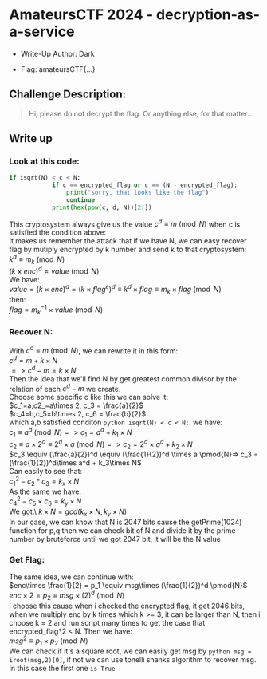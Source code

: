 # AmateursCTF 2024 - decryption-as-a-service
- Write-Up Author: Dark

- Flag: amateursCTF{...}

## Challenge Description:
>Hi, please do not decrypt the flag. Or anything else, for that matter...
## Write up  

### Look at this code:
```python
if isqrt(N) < c < N:
            if c == encrypted_flag or c == (N - encrypted_flag):
                print("sorry, that looks like the flag")
                continue
            print(hex(pow(c, d, N))[2:])
```
This cryptosystem always give us the value $c^d \equiv m \pmod{N}$ when c is satisfied the condition above: \
It makes us remember the attack that if we have N, we can easy recover flag by mutiply encrypted by k number and send k to that cryptosystem:\
$k^d \equiv m_k \pmod{N}$\
$(k\times enc)^d = value \pmod{N}$\
We have: \
$value = (k\times enc)^d = (k\times flag^e)^d \equiv  k^d\times flag \equiv m_k\times flag \pmod{N}$ \
then:\
$flag = m_k^{-1} \times value \pmod{N}$

### Recover N:
With $c^d \equiv m \pmod{N}$, we can rewrite it in this form:\
$c^d = m + k\times N$ \
$=> c^d - m = k\times N$ \
Then the idea that we'll find N by get greatest common divisor by the relation of each $c^d - m$ we create.\
Choose some specific c like this we can solve it: \
$c_1=a,c2_=a\times 2, c_3 = \frac{a}{2}$ \
$c_4=b,c_5=b\times 2, c_6 = \frac{b}{2}$ \
which a,b satisfied conditon ```python isqrt(N) < c < N:```.
we have: \
$c_1 \equiv a^d \pmod{N} => c_1 = a^d + k_1\times N$\
$c_2 \equiv {a\times 2}^d \equiv 2^d \times a \pmod{N} => c_2 = 2^d \times a^d + k_2\times N$\
$c_3 \equiv (\frac{a}{2})^d \equiv (\frac{1}{2})^d \times a  \pmod{N}=> c_3 =  (\frac{1}{2})^d\times a^d + k_3\times N$\
Can easily to see that:  \
$c_1^2 - c_2*c_3 = k_x\times N$ \
As the same we have: \
$c_4^2 - c_5\times c_6 = k_y\times N$ \
We got:\ 
$k\times N = gcd(k_x\times N, k_y\times N)$\
In our case, we can know that N is 2047 bits cause the getPrime(1024) function for p,q
then we can check bit of N and divide it by the prime number by bruteforce until we got 2047 bit, it will be the N value
### Get Flag:
The same idea, we can continue with: \
$enc\times \frac{1}{2} = p_1 \equiv msg\times (\frac{1}{2})^d \pmod{N}$ \
$enc\times 2 = p_2 \equiv msg\times (2)^d \pmod{N}$ \
i choose this cause when i checked the encrypted flag, it get 2046 bits, when we multiply enc by k times which k >= 3, it can be larger than N, then i choose k = 2 and run script many times to get the case that encrypted_flag*2 < N.
Then we have:\
$msg^2 \equiv p_1\times p_2 \pmod{N}$ \
We can check if it's a square root, we can easily get msg by ```python msg = iroot(msg,2)[0]```, if not we can use tonelli shanks algorithm to recover msg.
In this case the first one ``` is True ```
